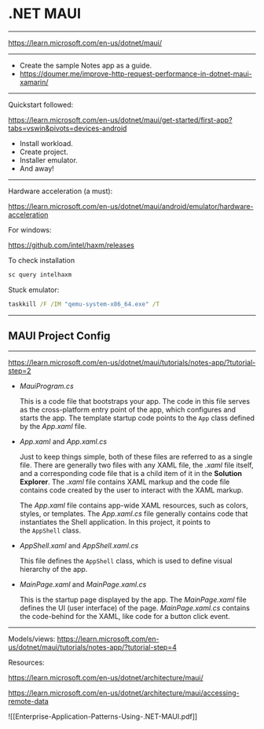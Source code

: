 # .NET MAUI
---

https://learn.microsoft.com/en-us/dotnet/maui/

---

- Create the sample Notes app as a guide.
- https://doumer.me/improve-http-request-performance-in-dotnet-maui-xamarin/

---

Quickstart followed:

https://learn.microsoft.com/en-us/dotnet/maui/get-started/first-app?tabs=vswin&pivots=devices-android

- Install workload.
- Create project.
- Installer emulator.
- And away!

---

Hardware acceleration (a must):

https://learn.microsoft.com/en-us/dotnet/maui/android/emulator/hardware-acceleration

For windows:

https://github.com/intel/haxm/releases

To check installation

```cmd
sc query intelhaxm
```

Stuck emulator:

```cmd
taskkill /F /IM "qemu-system-x86_64.exe" /T
```

---

## MAUI Project Config

---

https://learn.microsoft.com/en-us/dotnet/maui/tutorials/notes-app/?tutorial-step=2

-   _MauiProgram.cs_
    
    This is a code file that bootstraps your app. The code in this file serves as the cross-platform entry point of the app, which configures and starts the app. The template startup code points to the `App` class defined by the _App.xaml_ file.
    
-   _App.xaml_ and _App.xaml.cs_
    
    Just to keep things simple, both of these files are referred to as a single file. There are generally two files with any XAML file, the _.xaml_ file itself, and a corresponding code file that is a child item of it in the **Solution Explorer**. The _.xaml_ file contains XAML markup and the code file contains code created by the user to interact with the XAML markup.
    
    The _App.xaml_ file contains app-wide XAML resources, such as colors, styles, or templates. The _App.xaml.cs_ file generally contains code that instantiates the Shell application. In this project, it points to the `AppShell` class.
    
-   _AppShell.xaml_ and _AppShell.xaml.cs_
    
    This file defines the `AppShell` class, which is used to define visual hierarchy of the app.
    
-   _MainPage.xaml_ and _MainPage.xaml.cs_
    
    This is the startup page displayed by the app. The _MainPage.xaml_ file defines the UI (user interface) of the page. _MainPage.xaml.cs_ contains the code-behind for the XAML, like code for a button click event.

---

Models/views: https://learn.microsoft.com/en-us/dotnet/maui/tutorials/notes-app/?tutorial-step=4

Resources:

https://learn.microsoft.com/en-us/dotnet/architecture/maui/

https://learn.microsoft.com/en-us/dotnet/architecture/maui/accessing-remote-data

![[Enterprise-Application-Patterns-Using-.NET-MAUI.pdf]]